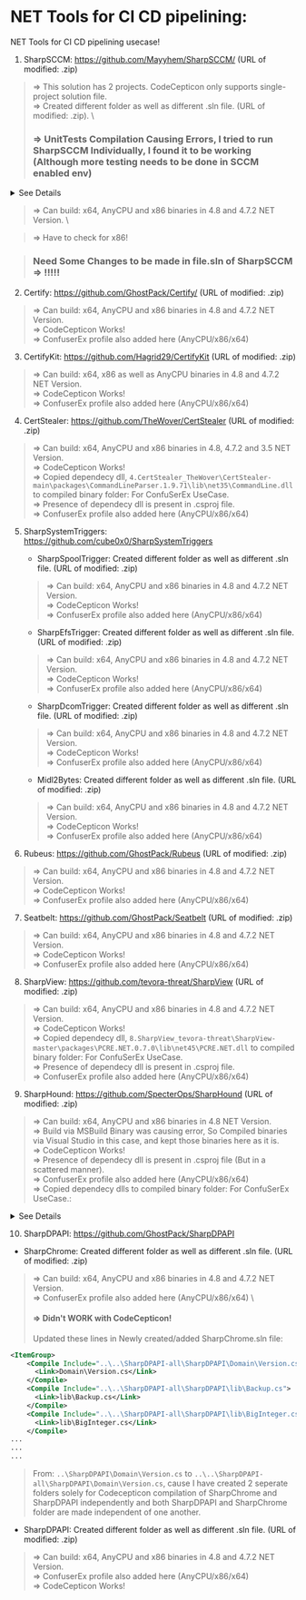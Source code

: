 # NET Tools for CI CD pipelining:

NET Tools for CI CD pipelining usecase!

1. SharpSCCM: https://github.com/Mayyhem/SharpSCCM/ (URL of modified: .zip)

> => This solution has 2 projects. CodeCepticon only supports single-project solution file. \
> => Created different folder as well as different .sln file. (URL of modified: .zip). \
> ### => UnitTests Compilation Causing Errors, I tried to run SharpSCCM Individually, I found it to be working (Although more testing needs to be done in SCCM enabled env)
<details><summary>See Details</summary>

```powershell
PS C:\Users\soumy\Downloads> .\SharpSCCM.exe  get

  _______ _     _ _______  ______  _____  _______ _______ _______ _______
  |______ |_____| |_____| |_____/ |_____] |______ |       |       |  |  |
  ______| |     | |     | |    \_ |       ______| |______ |______ |  |  |    @_Mayyhem

Required command was not provided.

Description:
  A group of commands that fetch objects from SMS Providers via WMI, management points via HTTP(S), or domain controllers via LDAP

Usage:
  SharpSCCM get [command] [options]

Options:
  -sc, --site-code <site-code>  The three character site code (e.g., PS1) (default: the site code of the client running SharpSCCM)
  --debug                       Print debug messages for troubleshooting
  --no-banner                   Do not display banner in command output
  -?, -h, --help                Show help and usage information

Commands:
  admins                        Get information on SCCM administrators and security roles from an SMS Provider via WMI
                                  Permitted security roles:
                                    - Any (SMS Admins local group)
  applications                  Get information on applications from an SMS Provider via WMI
                                  Permitted security roles:
                                    - Full Administrator
                                    - Application Administrator
                                    - Application Author
                                    - Application Deployment Manager
                                    - Operating System Deployment Manager
                                    - Operations Administrator
                                    - Read-only Analyst
  classes                       Get a list of WMI classes from an SMS Provider
                                  Permitted security roles:
                                    - Any (SMS Admins local group)
  class-instances <wmi-class>   Get information on WMI class instances from an SMS Provider
                                  Permitted security roles:
                                    - ACLs are applied at the object class and instance level
  class-properties <wmi-class>  Get all properties of a specified WMI class from an SMS Provider
                                  Permitted security roles:
                                    - Any (SMS Admins local group)
  collections                   Get information on collections from an SMS Provider via WMI
                                  Permitted security roles:
                                    - Any (SMS Admins local group)
  collection-members            Get the members of a specified collection from an SMS Provider via WMI
                                  Permitted security roles:
                                    - Any (SMS Admins local group)
  collection-rules              Get the rules that are evaluated to add members to a collection from an SMS Provider via WMI
                                  Permitted security roles:
                                    - Any (SMS Admins local group)
  deployments                   Get information on deployments from an SMS Provider via WMI
                                  Permitted security roles:
                                    - Full Administrator
                                    - Application Administrator
                                    - Application Author
                                    - Application Deployment Manager
                                    - Operating System Deployment Manager
                                    - Operations Administrator
                                    - Read-only Analyst
  devices                       Get information on devices from an SMS Provider via WMI
                                  Permitted security roles:
                                    - Any (SMS Admins local group)
  primary-users                 Get information on primary users set for devices from an SMS Provider via WMI
                                  Permitted security roles:
                                    - Full Administrator
                                    - Application Administrator
                                    - Application Deployment Manager
                                    - Operations Administrator
                                    - Read-only Analyst
  resource-id                   Get the resourceID for a username or device from an SMS Provider via WMI
                                  Permitted security roles:
                                    - Any (SMS Admins local group)
  naa, secrets                  Request the machine policy from a management point via HTTP to obtain credentials for network access accounts, collection variables, and task
                                sequences
                                  Requirements:
                                    - Domain computer account credentials
                                        OR
                                    - Local Administrators group membership on a client
                                        OR
                                    - PXE certificate and media GUID (use -c and -m)
  site-info                     Get information about the site, including the site server name, from a domain controller via LDAP
  site-push-settings            Get automatic client push installation settings from an SMS Provider via WMI
                                  Permitted security roles:
                                    - Any (SMS Admins local group)
  software                      Query a management point for distribution point content locations
  users                         Get information on users from an SMS Provider via WMI
                                  Permitted security roles:
                                    - Any (SMS Admins local group)

[+] Completed execution in 00:00:00.1620716
PS C:\Users\soumy\Downloads> .\SharpSCCM.exe get collection-rules

  _______ _     _ _______  ______  _____  _______ _______ _______ _______
  |______ |_____| |_____| |_____/ |_____] |______ |       |       |  |  |
  ______| |     | |     | |    \_ |       ______| |______ |______ |  |  |    @_Mayyhem

[!] Please specify a collection Name (-n), CollectionID (-i), device Name (-d), user UniqueUserName (-u), or ResourceID (-r) to get applicable rules for
[+] Completed execution in 00:00:00.0946297
PS C:\Users\soumy\Downloads> .\SharpSCCM.exe local

  _______ _     _ _______  ______  _____  _______ _______ _______ _______
  |______ |_____| |_____| |_____/ |_____] |______ |       |       |  |  |
  ______| |     | |     | |    \_ |       ______| |______ |______ |  |  |    @_Mayyhem

Required command was not provided.

Description:
  A group of commands to interact with the local workstation/server

Usage:
  SharpSCCM local [command] [options]

Options:
  --debug         Print debug messages for troubleshooting
  --no-banner     Do not display banner in command output
  -?, -h, --help  Show help and usage information

Commands:
  classes                       Get a list of local WMI classes
  class-instances <wmi-class>   Get information on local WMI class instances
  class-properties <wmi-class>  Get all properties of a specified local WMI class
  client-info                   Get the client software version for the local host via WMI
  create-ccr <target>           Untested function to create a CCR that initiates client push installation to a specified target
                                  Requirements:
                                     - Local Administrators group membership on a primary site server
                                     - ConfigMgr 2003 or 2007
  grep <string-to-find> <path>  Search a specified file for a specified string
  push-logs                     Search for evidence of client push installation
  query <query>                 Execute a given WQL query on the local system
                                  Permitted security roles:
                                    - ACLs are applied at the object class and instance level
  naa, secrets                  Get policy secrets (e.g., network access accounts, task sequences, and collection variables) stored locally in the WMI repository
                                  Requirements:
                                     - Local Administrators group membership on a client
  site-info                     Get the current management point and site code for the local host via WMI
  triage                        Gather information about the site from local log files
  user-sid                      Get the hex SID for the current user

[+] Completed execution in 00:00:00.1553473
PS C:\Users\soumy\Downloads> .\SharpSCCM.exe local triage

  _______ _     _ _______  ______  _____  _______ _______ _______ _______
  |______ |_____| |_____| |_____/ |_____] |______ |       |       |  |  |
  ______| |     | |     | |    \_ |       ______| |______ |______ |  |  |    @_Mayyhem

[+] Client cache contents and permissions for the current user:
    Perms      Size  Date modified          Name
[!] Could not find file 'C:\Windows\ccmcache'.

[+] Searching logs for possible UNC paths:
[!] An unhandled exception of type System.Reflection.TargetInvocationException occurred: Exception has been thrown by the target of an invocation.
```
</details>

> => Can build: x64, AnyCPU and x86 binaries in 4.8 and 4.7.2 NET Version. \

> => Have to check for x86!

> ### Need Some Changes to be made in file.sln of SharpSCCM   => !!!!!

2. Certify: https://github.com/GhostPack/Certify/ (URL of modified: .zip)

> => Can build: x64, AnyCPU and x86 binaries in 4.8 and 4.7.2 NET Version. \
> => CodeCepticon Works! \
> => ConfuserEx profile also added here (AnyCPU/x86/x64)

3. CertifyKit: https://github.com/Hagrid29/CertifyKit (URL of modified: .zip)

> => Can build: x64, x86 as well as AnyCPU binaries in 4.8 and 4.7.2 NET Version. \
> => CodeCepticon Works! \
> => ConfuserEx profile also added here (AnyCPU/x86/x64)

4. CertStealer: https://github.com/TheWover/CertStealer (URL of modified: .zip)

> => Can build: x64, AnyCPU and x86 binaries in 4.8, 4.7.2 and 3.5 NET Version. \
> => CodeCepticon Works! \
> => Copied dependecy dll, `4.CertStealer_TheWover\CertStealer-main\packages\CommandLineParser.1.9.71\lib\net35\CommandLine.dll` to compiled binary folder: For ConfuSerEx UseCase. \
> => Presence of dependecy dll is present in .csproj file. \
> => ConfuserEx profile also added here (AnyCPU/x86/x64)

5. SharpSystemTriggers: https://github.com/cube0x0/SharpSystemTriggers
   - SharpSpoolTrigger: Created different folder as well as different .sln file. (URL of modified: .zip)
   > => Can build: x64, AnyCPU and x86 binaries in 4.8 and 4.7.2 NET Version. \
   > => CodeCepticon Works! \
   > => ConfuserEx profile also added here (AnyCPU/x86/x64)
   - SharpEfsTrigger: Created different folder as well as different .sln file. (URL of modified: .zip)
   > => Can build: x64, AnyCPU and x86 binaries in 4.8 and 4.7.2 NET Version. \
   > => CodeCepticon Works! \
   > => ConfuserEx profile also added here (AnyCPU/x86/x64)
   - SharpDcomTrigger: Created different folder as well as different .sln file. (URL of modified: .zip)
   > => Can build: x64, AnyCPU and x86 binaries in 4.8 and 4.7.2 NET Version. \
   > => CodeCepticon Works! \
   > => ConfuserEx profile also added here (AnyCPU/x86/x64)
   - Midl2Bytes: Created different folder as well as different .sln file. (URL of modified: .zip)
   > => Can build: x64, AnyCPU and x86 binaries in 4.8 and 4.7.2 NET Version. \
   > => CodeCepticon Works! \
   > => ConfuserEx profile also added here (AnyCPU/x86/x64)

6. Rubeus: https://github.com/GhostPack/Rubeus (URL of modified: .zip)
> => Can build: x64, AnyCPU and x86 binaries in 4.8 and 4.7.2 NET Version. \
> => CodeCepticon Works! \
> => ConfuserEx profile also added here (AnyCPU/x86/x64)

7. Seatbelt: https://github.com/GhostPack/Seatbelt (URL of modified: .zip)
> => Can build: x64, AnyCPU and x86 binaries in 4.8 and 4.7.2 NET Version. \
> => CodeCepticon Works! \
> => ConfuserEx profile also added here (AnyCPU/x86/x64)

8. SharpView: https://github.com/tevora-threat/SharpView (URL of modified: .zip)
> => Can build: x64, AnyCPU and x86 binaries in 4.8 and 4.7.2 NET Version. \
> => CodeCepticon Works! \
> => Copied dependecy dll, `8.SharpView_tevora-threat\SharpView-master\packages\PCRE.NET.0.7.0\lib\net45\PCRE.NET.dll` to compiled binary folder: For ConfuSerEx UseCase. \
> => Presence of dependecy dll is present in .csproj file. \
> => ConfuserEx profile also added here (AnyCPU/x86/x64)

9. SharpHound: https://github.com/SpecterOps/SharpHound (URL of modified: .zip)
> => Can build: x64, AnyCPU and x86 binaries in 4.8 NET Version. \
> => Build via MSBuild Binary was causing error, So Compiled binaries via Visual Studio in this case, and kept those binaries here as it is. \
> => CodeCepticon Works! \
> => Presence of dependecy dll is present in .csproj file (But in a scattered manner). \
> => ConfuserEx profile also added here (AnyCPU/x86/x64) \
> => Copied dependecy dlls to compiled binary folder: For ConfuSerEx UseCase.:
<details><summary>See Details</summary>

```markdown
=> ~\.nuget\packages\sharphoundcommon\4.2.2\lib\net472\SharpHoundCommonLib.dll


`[ERROR] Failed to resolve dependency of 'SharpHound.exe'.
Exception: dnlib.DotNet.AssemblyResolveException: Could not resolve assembly: Microsoft.Extensions.Logging.Abstractions, Version=`
# .\nuget.exe install Microsoft.Extensions.Logging.Abstractions -Version 8.0.0 -OutputDirectory .
=> .\9.SharpHound_SpecterOps\SharpHound-2.X\Microsoft.Extensions.Logging.Abstractions.8.0.0\lib\net462\Microsoft.Extensions.Logging.Abstractions.dll


`Exception: dnlib.DotNet.AssemblyResolveException: Could not resolve assembly: Microsoft.Bcl.AsyncInterfaces, Version=8.0.0.0, Culture=neutral, PublicKeyToken=cc7b13ffcd2ddd51`
# .\nuget.exe install Microsoft.Bcl.AsyncInterfaces -Version 8.0.0 -OutputDirectory .
=> .\Microsoft.Bcl.AsyncInterfaces.8.0.0\lib\net462\Microsoft.Bcl.AsyncInterfaces.dll


`[ERROR] Failed to resolve dependency of 'SharpHound.exe'.
Exception: dnlib.DotNet.AssemblyResolveException: Could not resolve assembly: System.Threading.Channels, Version=8.0.0.0, Culture=neutral, PublicKeyToken=cc7b13ffcd2ddd51`
# .\nuget.exe install System.Threading.Channels -Version 8.0.0 -OutputDirectory .
=> .\System.Threading.Channels.8.0.0\lib\net462\System.Threading.Channels.dll


`[ERROR] Failed to resolve dependency of 'SharpHound.exe'.
Exception: dnlib.DotNet.AssemblyResolveException: Could not resolve assembly: System.Threading.Tasks.Extensions, Version=4.2.0.1, Culture=neutral, PublicKeyToken=cc7b13ffcd2ddd51`
# Already downloaded before via previous installations of nuget
=> .\System.Threading.Tasks.Extensions.4.5.4\lib\net461\System.Threading.Tasks.Extensions.dll


`[ERROR] Failed to resolve dependency of 'SharpHound.exe'.
Exception: dnlib.DotNet.AssemblyResolveException: Could not resolve assembly: Newtonsoft.Json, Version=13.0.0.0, Culture=neutral, PublicKeyToken=30ad4fe6b2a6aeed`
# Already downloaded before via previous installations of nuget
=> ~\.nuget\packages\newtonsoft.json\13.0.1\lib\net45\Newtonsoft.Json.dll


`[ERROR] Failed to resolve dependency of 'SharpHound.exe'.
Exception: dnlib.DotNet.AssemblyResolveException: Could not resolve assembly: CommandLine, Version=2.8.0.0, Culture=neutral, PublicKeyToken=5a870481e358d379`
# Already downloaded before via previous installations of nuget
=> ~\.nuget\packages\commandlineparser\2.8.0\lib\net45\CommandLine.dll


`[ERROR] Failed to resolve dependency of 'SharpHound.exe'.
Exception: dnlib.DotNet.AssemblyResolveException: Could not resolve assembly: ICSharpCode.SharpZipLib, Version=1.3.3.11, Culture=neutral, PublicKeyToken=1b03e6acf1164f73`
# Already downloaded before via previous installations of nuget
=> ~\.nuget\packages\sharpziplib\1.3.3\lib\net45\ICSharpCode.SharpZipLib.dll
```
</details>

10. SharpDPAPI: https://github.com/GhostPack/SharpDPAPI
   - SharpChrome: Created different folder as well as different .sln file. (URL of modified: .zip)
   > => Can build: x64, AnyCPU and x86 binaries in 4.8 and 4.7.2 NET Version. \
   > => ConfuserEx profile also added here (AnyCPU/x86/x64) \
   > #### => Didn't WORK with CodeCepticon!
> Updated these lines in Newly created/added SharpChrome.sln file:
```xml
<ItemGroup>
    <Compile Include="..\..\SharpDPAPI-all\SharpDPAPI\Domain\Version.cs">
      <Link>Domain\Version.cs</Link>
    </Compile>
    <Compile Include="..\..\SharpDPAPI-all\SharpDPAPI\lib\Backup.cs">
      <Link>lib\Backup.cs</Link>
    </Compile>
    <Compile Include="..\..\SharpDPAPI-all\SharpDPAPI\lib\BigInteger.cs">
      <Link>lib\BigInteger.cs</Link>
    </Compile>
...
...
...
```
> From: `..\SharpDPAPI\Domain\Version.cs` to `..\..\SharpDPAPI-all\SharpDPAPI\Domain\Version.cs`, cause I have created 2 seperate folders solely for Codecepticon compilation of SharpChrome and SharpDPAPI independently and both SharpDPAPI and SharpChrome folder are made independent of one another.
   - SharpDPAPI: Created different folder as well as different .sln file. (URL of modified: .zip)
   > => Can build: x64, AnyCPU and x86 binaries in 4.8 and 4.7.2 NET Version. \
   > => ConfuserEx profile also added here (AnyCPU/x86/x64) \
   > => CodeCepticon Works!


